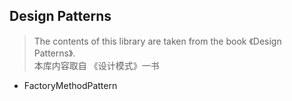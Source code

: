 ## Design Patterns

> The contents of this library are taken from the book 《Design Patterns》.  
> 本库内容取自 《设计模式》一书

- FactoryMethodPattern
